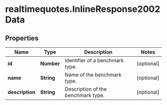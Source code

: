 # realtimequotes.InlineResponse2002Data

## Properties

Name | Type | Description | Notes
------------ | ------------- | ------------- | -------------
**id** | **Number** | Identifier of a benchmark type. | [optional] 
**name** | **String** | Name of the benchmark type. | [optional] 
**description** | **String** | Description of the benchmark type. | [optional] 


